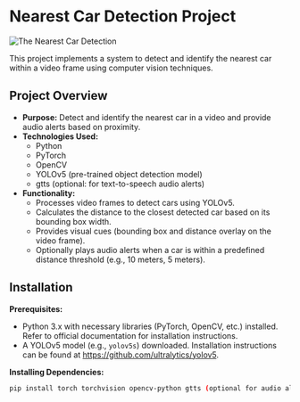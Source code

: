 # Nearest Car Detection Project

![The Nearest Car Detection](./assets/The%20nearest%20car.gif)

This project implements a system to detect and identify the nearest car within a video frame using computer vision techniques.

## Project Overview

* **Purpose:** Detect and identify the nearest car in a video and provide audio alerts based on proximity.
* **Technologies Used:**
    * Python
    * PyTorch
    * OpenCV
    * YOLOv5 (pre-trained object detection model)
    * gtts (optional: for text-to-speech audio alerts)
* **Functionality:**
    * Processes video frames to detect cars using YOLOv5.
    * Calculates the distance to the closest detected car based on its bounding box width.
    * Provides visual cues (bounding box and distance overlay on the video frame).
    * Optionally plays audio alerts when a car is within a predefined distance threshold (e.g., 10 meters, 5 meters).

## Installation

**Prerequisites:**

* Python 3.x with necessary libraries (PyTorch, OpenCV, etc.) installed. Refer to official documentation for installation instructions.
* A YOLOv5 model (e.g., `yolov5s`) downloaded. Installation instructions can be found at https://github.com/ultralytics/yolov5.

**Installing Dependencies:**

```bash
pip install torch torchvision opencv-python gtts (optional for audio alerts)

